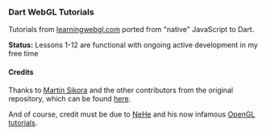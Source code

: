 ### Dart WebGL Tutorials

Tutorials from [learningwebgl.com](http://www.learningwebgl.com) ported from "native" JavaScript to Dart.

**Status:** Lessons 1-12 are functional with ongoing active development in my free time

#### Credits

Thanks to [Martin Sikora](https://github.com/martinsik) and the other contributors from the original repository, which can be found [here](https://github.com/martinsik/dart-webgl-tutorials).

And of course, credit must be due to [NeHe](http://nehe.gamedev.net/) and his now infamous [OpenGL tutorials](http://nehe.gamedev.net/tutorial/your_first_polygon/13002).
